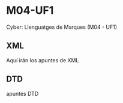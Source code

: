 # M04-UF1
Cyber: Llenguatges de Marques (M04 - UF1)

## XML
Aquí irán los apuntes de XML

## DTD
apuntes DTD